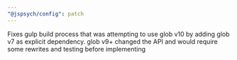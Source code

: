 ```yaml
---
"@jspsych/config": patch
---
```


Fixes gulp build process that was attempting to use glob v10 by adding glob v7 as explicit dependency. glob v9+ changed the API and would require some rewrites and testing before implementing
